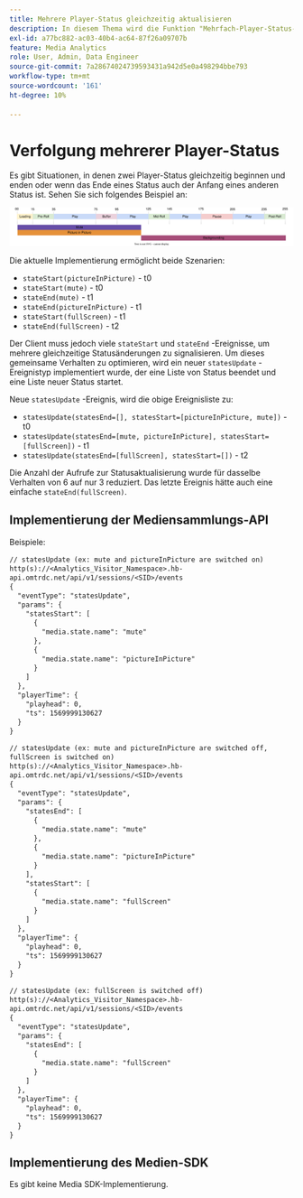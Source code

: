 ```yaml
---
title: Mehrere Player-Status gleichzeitig aktualisieren
description: In diesem Thema wird die Funktion "Mehrfach-Player-Status-Tracking"beschrieben.
exl-id: a77bc882-ac03-40b4-ac64-87f26a09707b
feature: Media Analytics
role: User, Admin, Data Engineer
source-git-commit: 7a28674024739593431a942d5e0a498294bbe793
workflow-type: tm+mt
source-wordcount: '161'
ht-degree: 10%

---
```


# Verfolgung mehrerer Player-Status

Es gibt Situationen, in denen zwei Player-Status gleichzeitig beginnen und enden oder wenn das Ende eines Status auch der Anfang eines anderen Status ist. Sehen Sie sich folgendes Beispiel an:

![Mehrere Player-Status](assets/multiple-player-states.svg)

Die aktuelle Implementierung ermöglicht beide Szenarien:
- `stateStart(pictureInPicture)` - t0
- `stateStart(mute)` - t0
- `stateEnd(mute)` - t1
- `stateEnd(pictureInPicture)` - t1
- `stateStart(fullScreen)` - t1
- `stateEnd(fullScreen)` - t2

Der Client muss jedoch viele `stateStart` und `stateEnd` -Ereignisse, um mehrere gleichzeitige Statusänderungen zu signalisieren. Um dieses gemeinsame Verhalten zu optimieren, wird ein neuer `statesUpdate` -Ereignistyp implementiert wurde, der eine Liste von Status beendet und eine Liste neuer Status startet.

Neue `statesUpdate` -Ereignis, wird die obige Ereignisliste zu:
- `statesUpdate(statesEnd=[], statesStart=[pictureInPicture, mute])` - t0
- `statesUpdate(statesEnd=[mute, pictureInPicture], statesStart=[fullScreen])` - t1
- `statesUpdate(statesEnd=[fullScreen], statesStart=[])` - t2

Die Anzahl der Aufrufe zur Statusaktualisierung wurde für dasselbe Verhalten von 6 auf nur 3 reduziert. Das letzte Ereignis hätte auch eine einfache `stateEnd(fullScreen)`.

## Implementierung der Mediensammlungs-API

Beispiele:

```
// statesUpdate (ex: mute and pictureInPicture are switched on)
http(s)://<Analytics_Visitor_Namespace>.hb-api.omtrdc.net/api/v1/sessions/<SID>/events
{
  "eventType": "statesUpdate",
  "params": {
    "statesStart": [
      {
        "media.state.name": "mute"
      },
      {
        "media.state.name": "pictureInPicture"
      }
    ]
  },
  "playerTime": {
    "playhead": 0,
    "ts": 1569999130627
  }
}
```

```
// statesUpdate (ex: mute and pictureInPicture are switched off, fullScreen is switched on)
http(s)://<Analytics_Visitor_Namespace>.hb-api.omtrdc.net/api/v1/sessions/<SID>/events
{
  "eventType": "statesUpdate",
  "params": {
    "statesEnd": [
      {
        "media.state.name": "mute"
      },
      {
        "media.state.name": "pictureInPicture"
      }
    ],
    "statesStart": [
      {
        "media.state.name": "fullScreen"
      }
    ]
  },
  "playerTime": {
    "playhead": 0,
    "ts": 1569999130627
  }
}
```

```
// statesUpdate (ex: fullScreen is switched off)
http(s)://<Analytics_Visitor_Namespace>.hb-api.omtrdc.net/api/v1/sessions/<SID>/events
{
  "eventType": "statesUpdate",
  "params": {
    "statesEnd": [
      {
        "media.state.name": "fullScreen"
      }
    ]
  },
  "playerTime": {
    "playhead": 0,
    "ts": 1569999130627
  }
}
```

## Implementierung des Medien-SDK

Es gibt keine Media SDK-Implementierung.
